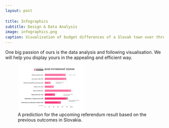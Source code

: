 ```yaml
---
layout: post

title: Infographics
subtitle: Design & Data Analysis
image: infographics.png
caption: Visualisation of budget differences of a Slovak town over three years.
---
```


One big passion of ours is the data analysis and following visualisation. We will help you display yours in the appealing and efficient way.

<figure>
    <img width="50%" src="/assets/infographics/referendum-o-rodine.png">
    <figcaption>A prediction for the upcoming referendum result based on the previous outcomes in Slovakia.</figcaption>
</figure>
